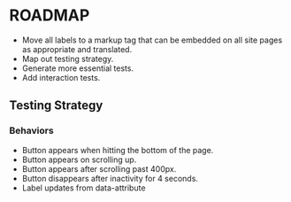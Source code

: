 # ROADMAP

* Move all labels to a markup tag that can be embedded on all site pages as appropriate and translated.
* Map out testing strategy.
* Generate more essential tests.
* Add interaction tests.

## Testing Strategy

### Behaviors
* Button appears when hitting the bottom of the page.
* Button appears on scrolling up.
* Button appears after scrolling past 400px.
* Button disappears after inactivity for 4 seconds.
* Label updates from data-attribute
